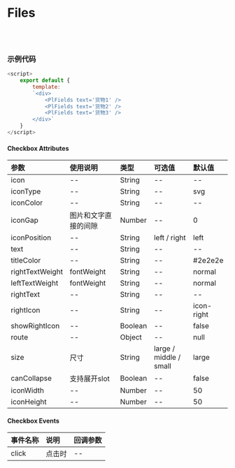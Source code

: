 # Files

<br>

<!-- STORY -->

<br>

### 示例代码

```js
<script>
    export default {
        template:
        `<div>
            <PlFields text='货物1' />
            <PlFields text='货物2' />
            <PlFields text='货物3' />
        </div>`
    }
</script>
```


#### Checkbox Attributes

|参数|使用说明|类型|可选值|默认值|
|:---|:---|:---|:---|:---|
|icon|--|String|--|--|
|iconType|--|String|--|svg|
|iconColor|--|String|--|--|
|iconGap|图片和文字直接的间隙|Number|--|0|
|iconPosition|--|String|left / right|left|
|text|--|String|--|--|
|titleColor|--|String|--|#2e2e2e|
|rightTextWeight|fontWeight|String|--|normal|
|leftTextWeight|fontWeight|String|--|normal|
|rightText|--|String|--|--|
|rightIcon|--|String|--|icon-right|
|showRightIcon|--|Boolean|--|false|
|route|--|Object|--|null|
|size|尺寸|String|large / middle / small|large|
|canCollapse|支持展开slot|Boolean|--|false|
|iconWidth|--|Number|--|50|
|iconHeight|--|Number|--|50|


#### Checkbox Events

|事件名称|说明|回调参数|
|:---|:---|:---|
|click|点击时|--|
